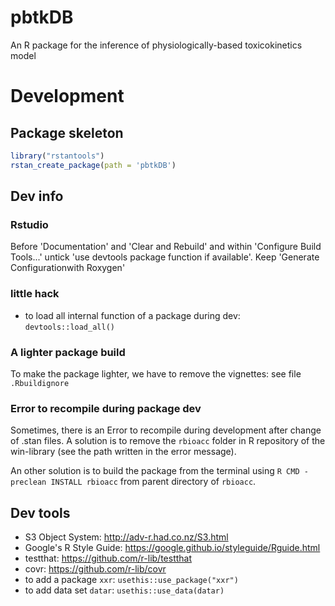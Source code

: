 # pbtkDB

An R package for the inference of physiologically-based toxicokinetics model

# Development

## Package skeleton

```R
library("rstantools")
rstan_create_package(path = 'pbtkDB')
```

## Dev info

### Rstudio

Before 'Documentation' and 'Clear and Rebuild' and within 'Configure Build Tools...'
untick 'use devtools package function if available'.
Keep 'Generate Configurationwith Roxygen'

### little hack

- to load all internal function of a package during dev: `devtools::load_all()`

### A lighter package build

To make the package lighter, we have to remove the vignettes: see file `.Rbuildignore`

### Error to recompile during package dev

Sometimes, there is an Error to recompile during development after change of .stan files.
A solution is to remove the `rbioacc` folder in R repository of the win-library (see the path written in the error message).

An other solution is to build the package from the terminal using `R CMD -preclean INSTALL rbioacc` from parent directory of `rbioacc`.


## Dev tools

- S3 Object System: http://adv-r.had.co.nz/S3.html
- Google's R Style Guide: https://google.github.io/styleguide/Rguide.html
- testthat: https://github.com/r-lib/testthat
- covr: https://github.com/r-lib/covr
- to add a package `xxr`: `usethis::use_package("xxr")`
- to add data set `datar`: `usethis::use_data(datar)`



